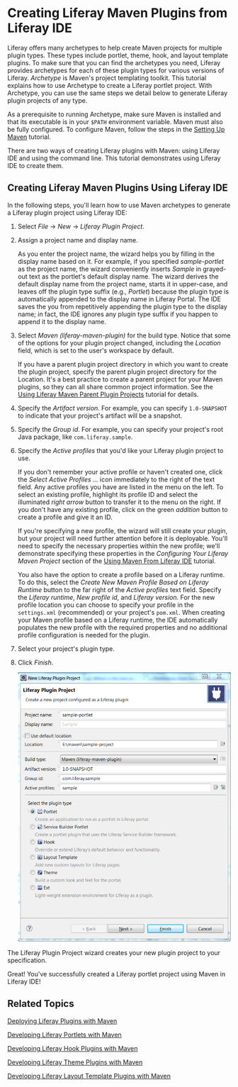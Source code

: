 # Creating Liferay Maven Plugins from Liferay IDE [](id=creating-liferay-maven-plugins-from-liferay-ide-lp-6-2-develop-tutorial)

Liferay offers many archetypes to help create Maven projects for multiple plugin
types. These types include portlet, theme, hook, and layout template plugins. To make sure
that you can find the archetypes you need, Liferay provides archetypes for each of
these plugin types for various versions of Liferay. *Archetype* is Maven's
project templating toolkit. This tutorial explains how to use Archetype to
create a Liferay portlet project. With Archetype, you can use the same steps we
detail below to generate Liferay plugin projects of any type. 

As a prerequisite to running Archetype, make sure Maven is installed and that
its executable is in your `$PATH` environment variable. Maven must also be fully
configured. To configure Maven, follow the steps in the
[Setting Up Maven](https://www-ldn.liferay.com/develop/tutorials/-/knowledge_base/setting-up-maven-lp-6-2-develop-tutorial)
tutorial.

There are two ways of creating Liferay plugins with Maven: using Liferay
IDE and using the command line. This tutorial demonstrates using Liferay IDE to
create them. 

## Creating Liferay Maven Plugins Using Liferay IDE

In the following steps, you'll learn how to use Maven archetypes to generate a
Liferay plugin project using Liferay IDE:

1.  Select *File* &rarr; *New* &rarr; *Liferay Plugin Project*.

2.  Assign a project name and display name.

    As you enter the project name, the wizard helps you by filling in the
    display name based on it. For example, if you specified *sample-portlet*  as
    the project name, the wizard conveniently inserts *Sample* in grayed-out
    text as the portlet's default display name. The wizard derives the default
    display name from the project name, starts it in upper-case, and leaves off
    the plugin type suffix (e.g., *Portlet*) because the plugin type is
    automatically appended to the display name in Liferay Portal. The IDE saves
    the you from repetitively appending the plugin type to the display name; in
    fact, the IDE ignores any plugin type suffix if you happen to append it to
    the display name. 

3.  Select *Maven (liferay-maven-plugin)* for the build type. Notice that some
    of the options for your plugin project changed, including the *Location* 
    field, which is set to the user's workspace by default.

    If you have a parent plugin project directory in which you want to create
    the plugin project, specify the parent plugin project directory for the
    Location. It's a best practice to create a parent project for your Maven
    plugins, so they can all share common project information. See the
    [Using Liferay Maven Parent Plugin Projects](https://www-ldn.liferay.com/develop/tutorials/-/knowledge_base/using-liferay-maven-parent-plugin-projects-lp-6-2-develop-tutorial)
    tutorial for details. 

4.  Specify the *Artifact version*. For example, you can specify `1.0-SNAPSHOT`
    to indicate that your project's artifact will be a snapshot.

5.  Specify the *Group id*. For example, you can specify your project's root
    Java package, like `com.liferay.sample`. 

6.  Specify the *Active profiles* that you'd like your Liferay plugin project to
    use. 

    If you don't remember your active profile or haven't created one, click
    the *Select Active Profiles ...* icon immediately to the right of the text
    field. Any active profiles you have are listed in the menu on the left. To
    select an existing profile, highlight its profile ID and select the
    illuminated *right arrow* button to transfer it to the menu on the right. If
    you don't have any existing profile, click on the green *addition* button to
    create a profile and give it an ID. 

    If you're specifying a new profile, the wizard will still create your
    plugin, but your project will need further attention before it is
    deployable. You'll need to specify the necessary properties within the new
    profile; we'll demonstrate specifying these properties in the *Configuring
    Your Liferay Maven Project* section of the 
    [Using Maven From Liferay IDE](https://www-ldn.liferay.com/develop/tutorials/-/knowledge_base/using-maven-from-liferay-ide-lp-6-2-develop-tutorial)
    tutorial. 

    You also have the option to create a profile based on a Liferay runtime. To
    do this, select the *Create New Maven Profile Based on Liferay Runtime*
    button to the far right of the *Active profiles* text field. Specify the
    *Liferay runtime*, *New profile id*, and *Liferay version*. For the new
    profile location you can choose to specify your profile in the
    `settings.xml` (recommended) or your project's `pom.xml`. When creating your
    Maven profile based on a Liferay runtime, the IDE automatically populates
    the new profile with the required properties and no additional profile 
    configuration is needed for the plugin. 

7.  Select your project's plugin type.

8.  Click *Finish*.

    ![Figure 1: You can build a Liferay Plugin Project using Maven by completing the setup wizard.](../../images/create-wizard-maven-ide.png) 

The Liferay Plugin Project wizard creates your new plugin project to your
specification. 

Great! You've successfully created a Liferay portlet project using Maven in
Liferay IDE! 

## Related Topics 

[Deploying Liferay Plugins with Maven](/tutorials/-/knowledge_base/deploying-liferay-plugins-with-maven-lp-6-2-develop-tutorial)

[Developing Liferay Portlets with Maven](/tutorials/-/knowledge_base/creating-liferay-portlets-with-maven-lp-6-2-develop-tutorial)

[Developing Liferay Hook Plugins with Maven](/tutorials/-/knowledge_base/developing-liferay-hook-plugins-with-maven-lp-6-2-develop-tutorial)

[Developing Liferay Theme Plugins with Maven](/tutorials/-/knowledge_base/developing-liferay-theme-plugins-with-maven-lp-6-2-develop-tutorial)

[Developing Liferay Layout Template Plugins with Maven](/tutorials/-/knowledge_base/developing-liferay-layout-template-plugins-with-mav-lp-6-2-develop-tutorial)


